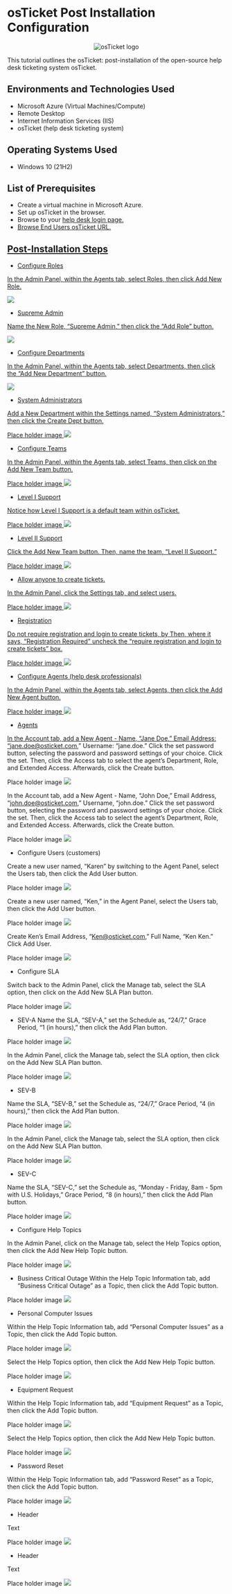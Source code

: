 # osTicket Post Installation Configuration
<p align="center">
<img src="https://i.imgur.com/Clzj7Xs.png" alt="osTicket logo"/>
</p>

This tutorial outlines the osTicket: post-installation of the open-source help desk ticketing system osTicket.<br />


<h2>Environments and Technologies Used</h2>

- Microsoft Azure (Virtual Machines/Compute)
- Remote Desktop
- Internet Information Services (IIS)
- osTicket (help desk ticketing system)

<h2>Operating Systems Used </h2>

- Windows 10</b> (21H2)

<h2>List of Prerequisites</h2>

- Create a virtual machine in Microsoft Azure.
- Set up osTicket in the browser.
- Browse to your <a href="http://localhost/osTicket/scp/login.php">help desk login page.
- Browse <a href="http://localhost/osTicket/">End Users osTicket URL.

<h2>Post-Installation Steps</h2>

- Configure Roles
<p>

In the Admin Panel, within the Agents tab, select Roles, then click Add New Role.
<p>
<img src="https://imgur.com/VW2TU8x.png">
</p>
<p>
  
- Supreme Admin
 <p>
    
Name the New Role, “Supreme Admin,” then click the “Add Role” button.
<p>

<img src="https://imgur.com/8gDvdux.png">
</p>
<p>

  
- Configure Departments

In the Admin Panel, within the Agents tab, select Departments, then click the “Add New Department” button.
<p>
<img src="https://imgur.com/aeO9g3A.png">
</p>
<p>

  
- System Administrators
  
Add a New Department within the Settings named, “System Administrators,” then click the Create Dept button.
<p>
Place holder image <img src="https://i.imgur.com/DJmEXEB.png">
</p>
<p>

- Configure Teams
  
In the Admin Panel, within the Agents tab, select Teams, then click on the Add New Team button.
<p>
Place holder image <img src="https://i.imgur.com/DJmEXEB.png">
</p>
<p>

- Level I Support
  
Notice how Level I Support is a default team within osTicket.
<p>
Place holder image <img src="https://i.imgur.com/DJmEXEB.png">
</p>
<p>
  
- Level II Support
  
Click the Add New Team button. Then, name the team, “Level II Support.”
<p>
Place holder image <img src="https://i.imgur.com/DJmEXEB.png">
</p>
<p>
  
- Allow anyone to create tickets. 
  
In the Admin Panel, click the Settings tab, and select users. 
<p>
Place holder image <img src="https://i.imgur.com/DJmEXEB.png">
</p>
<p>
  
- Registration
  
Do not require registration and login to create tickets, by Then, where it says, “Registration Required” uncheck the “require registration and login to create tickets” box.
<p>
Place holder image <img src="https://i.imgur.com/DJmEXEB.png">
</p>
<p>
  
- Configure Agents (help desk professionals)
  
In the Admin Panel, within the Agents tab, select Agents, then click the Add New Agent button.
<p>
Place holder image <img src="https://i.imgur.com/DJmEXEB.png">
</p>
<p>
  
- Agents
  
In the Account tab, add a New Agent - Name, “Jane Doe,” Email Address: “jane.doe@osticket.com,” Username: “jane.doe.” Click the set password button, selecting the password and password settings of your choice. Click the set. Then, click the Access tab to select the agent’s Department, Role, and Extended Access. Afterwards, click the Create button.
<p>
Place holder image <img src="https://i.imgur.com/DJmEXEB.png">
</p>
<p>
  
In the Account tab, add a New Agent - Name, “John Doe,” Email Address, “john.doe@osticket.com,” Username, “john.doe.” Click the set password button, selecting the password and password settings of your choice. Click the set. Then, click the Access tab to select the agent’s Department, Role, and Extended Access. Afterwards, click the Create button.
<p>
Place holder image <img src="https://i.imgur.com/DJmEXEB.png">
</p>
<p>
  
- Configure Users (customers)
  
Create a new user named, “Karen” by switching to the Agent Panel, select the Users tab, then click the Add User button.
<p>
Place holder image <img src="https://i.imgur.com/DJmEXEB.png">
</p>
<p>
  
Create a new user named, “Ken,” in the Agent Panel, select the Users tab, then click the Add User button.
<p>
Place holder image <img src="https://i.imgur.com/DJmEXEB.png">
</p>
<p>
  
Create Ken’s Email Address, “Ken@osticket.com,” Full Name, “Ken Ken.” Click Add User.
<p>
Place holder image <img src="https://i.imgur.com/DJmEXEB.png">
</p>
<p>
  
- Configure SLA
  
Switch back to the Admin Panel, click the Manage tab, select the SLA option, then click on the Add New SLA Plan button.
<p>
Place holder image <img src="https://i.imgur.com/DJmEXEB.png">
</p>
<p>
  
- SEV-A
Name the SLA, “SEV-A,” set the Schedule as, “24/7,” Grace Period, “1 (in hours),” then click the Add Plan button.
<p>
Place holder image <img src="https://i.imgur.com/DJmEXEB.png">
</p>
<p>
  
In the Admin Panel, click the Manage tab, select the SLA option, then click on the Add New SLA Plan button.
<p>
Place holder image <img src="https://i.imgur.com/DJmEXEB.png">
</p>
<p>
  
- SEV-B
  
Name the SLA, “SEV-B,” set the Schedule as, “24/7,” Grace Period, “4 (in hours),” then click the Add Plan button.
<p>
Place holder image <img src="https://i.imgur.com/DJmEXEB.png">
</p>
<p>
  
In the Admin Panel, click the Manage tab, select the SLA option, then click on the Add New SLA Plan button.
<p>
Place holder image <img src="https://i.imgur.com/DJmEXEB.png">
</p>
<p>
  
- SEV-C
  
Name the SLA, “SEV-C,” set the Schedule as, “Monday - Friday, 8am - 5pm with U.S. Holidays,” Grace Period, “8 (in hours),” then click the Add Plan button.
<p>
Place holder image <img src="https://i.imgur.com/DJmEXEB.png">
</p>
<p>
  
- Configure Help Topics
  
In the Admin Panel, click on the Manage tab, select the Help Topics option, then click the Add New Help Topic button.
<p>
Place holder image <img src="https://i.imgur.com/DJmEXEB.png">
</p>
<p>

- Business Critical Outage
Within the Help Topic Information tab, add “Business Critical Outage” as a Topic, then click the Add Topic button.
<p>
Place holder image <img src="https://i.imgur.com/DJmEXEB.png">
</p>
<p>
  
- Personal Computer Issues
  
Within the Help Topic Information tab, add “Personal Computer Issues” as a Topic, then click the Add Topic button.
<p>
Place holder image <img src="https://i.imgur.com/DJmEXEB.png">
</p>
<p>
  
Select the Help Topics option, then click the Add New Help Topic button.
<p>
Place holder image <img src="https://i.imgur.com/DJmEXEB.png">
</p>
<p>
  
- Equipment Request
  
Within the Help Topic Information tab, add “Equipment Request” as a Topic, then click the Add Topic button.
<p>
Place holder image <img src="https://i.imgur.com/DJmEXEB.png">
</p>
<p>
  
Select the Help Topics option, then click the Add New Help Topic button.
<p>
Place holder image <img src="https://i.imgur.com/DJmEXEB.png">
</p>
<p>
  
- Password Reset
  
Within the Help Topic Information tab, add “Password Reset” as a Topic, then click the Add Topic button.
<p>
Place holder image <img src="https://i.imgur.com/DJmEXEB.png">
</p>
<p>
  
- Header
  
Text
<p>
Place holder image <img src="https://i.imgur.com/DJmEXEB.png">
</p>
<p>
  
- Header
  
Text
<p>
Place holder image <img src="https://i.imgur.com/DJmEXEB.png">
</p>
<p>
  
